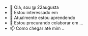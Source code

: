 ### 
- 👋 Olá, sou @ 22augusta
- 👀 Estou interessado em 
- 🌱 Atualmente estou aprendendo  
- 💞️ Estou procurando colaborar em ...
- 📫 Como chegar até mim ..
<!--
**22augusta/22augusta** is a ✨ _special_ ✨ repository because its `README.md` (this file) appears on your GitHub profile.

